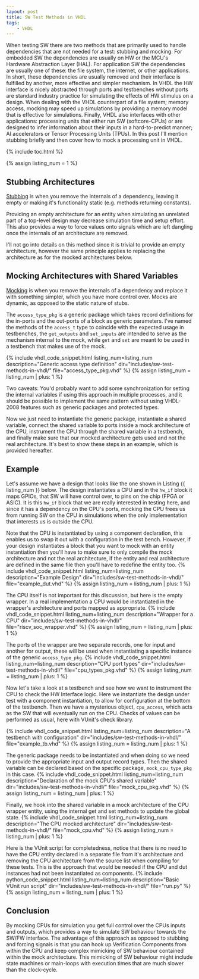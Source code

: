 ```yaml
---
layout: post
title: SW Test Methods in VHDL
tags:
    - VHDL
---
```


When testing SW there are two methods that are primarily used to handle dependencies that are not needed for a test: stubbing and mocking. For embedded SW the dependencies are usually on HW or the MCU's Hardware Abstraction Layer (HAL). For application SW the dependencies are usually one of these: the file system, the internet, or other applications. In short, these dependencies are usually removed and their interface is fulfilled by another, more effective and simpler mechanism. In VHDL the HW interface is nicely abstracted through ports and testbenches without ports are standard industry practice for simulating the effects of HW stimulus on a design. When dealing with the VHDL counterpart of a file system; memory access, mocking may speed up simulations by providing a memory model that is effective for simulations. Finally, VHDL also interfaces with other applications: processing units that either run SW (softcore-CPUs) or are designed to infer information about their inputs in a hard-to-predict manner; AI accelerators or Tensor Processing Units (TPUs). In this post I'll mention stubbing briefly and then cover how to mock a processing unit in VHDL.

{% include toc.html %}

{% assign listing_num = 1 %}

## Stubbing Architectures

[Stubbing](https://en.wikipedia.org/wiki/Test_stub) is when you remove the internals of a dependency, leaving it empty or making it's functionality static (e.g. methods returning constants).

Providing an empty architecture for an entity when simulating an unrelated part of a top-level design may decrease simulation time and setup effort. This also provides a way to force values onto signals which are left dangling once the internals of an architecture are removed.

I'll not go into details on this method since it is trivial to provide an empty architecture, however the same principle applies to replacing the architecture as for the mocked architectures below.

## Mocking Architectures with Shared Variables

[Mocking](https://en.wikipedia.org/wiki/Mock_object) is when you remove the internals of a dependency and replace it with something simpler, which you have more control over. Mocks are dynamic, as opposed to the static nature of stubs.

The `access_type_pkg` is a generic package which takes record definitions for the in-ports and the out-ports of a block as generic parameters.
I've named the methods of the `access_t` type to coincide with the expected usage in testbenches, the `get_outputs` and `set_inputs` are intended to serve as the mechanism internal to the mock, while `get` and `set` are meant to be used in a testbench that makes use of the mock.

{%
  include vhdl_code_snippet.html
  listing_num=listing_num
  description="Generic access type definition"
  dir="includes/sw-test-methods-in-vhdl/"
  file="access_type_pkg.vhd"
%}
{% assign listing_num = listing_num | plus: 1 %}

Two caveats: You'd probably want to add some synchronization for setting the internal variables if using this approach in multiple processes, and it should be possible to implement the same pattern without using VHDL-2008 features such as generic packages and protected types.

Now we just need to instantiate the generic package, instantiate a shared variable, connect the shared variable to ports inside a mock architecture of the CPU, instrument the CPU through the shared variable in a testbench, and finally make sure that our mocked architecture gets used and not the real architecture. It's best to show these steps in an example, which is provided hereafter.

## Example

Let's assume we have a design that looks like the one shown in Listing {{ listing_num }} below. The design instantiates a CPU and in the `hw_if` block it maps GPIOs, that SW will have control over, to pins on the chip (FPGA or ASIC). It is this `hw_if` block that we are really interested in testing here, and since it has a dependency on the CPU's ports, mocking the CPU frees us from running SW on the CPU in simulations when the only implementation that interests us is outside the CPU.

Note that the CPU is instantiated by using a component declaration, this enables us to swap it out with a configuration in the test bench. However, if your design instantiates a block that you want to mock with an entity instantiation then you'll have to make sure to only compile the mock architecture and not the real architecture, if the entity and real architecture are defined in the same file then you'll have to redefine the entity too.
{%
  include vhdl_code_snippet.html
  listing_num=listing_num
  description="Example Design"
  dir="includes/sw-test-methods-in-vhdl/"
  file="example_dut.vhd"
%}
{% assign listing_num = listing_num | plus: 1 %}

The CPU itself is not important for this discussion, but here is the empty wrapper. In a real implementation a CPU would be instantiated in the wrapper's architecture and ports mapped as appropriate.
{%
  include vhdl_code_snippet.html
  listing_num=listing_num
  description="Wrapper for a CPU"
  dir="includes/sw-test-methods-in-vhdl/"
  file="riscv_soc_wrapper.vhd"
%}
{% assign listing_num = listing_num | plus: 1 %}

The ports of the wrapper are two separate records, one for input and another for output, these will be used when instantiating a specific instance of the generic `access_type_pkg`.
{%
  include vhdl_code_snippet.html
  listing_num=listing_num
  description="CPU port types"
  dir="includes/sw-test-methods-in-vhdl/"
  file="cpu_types_pkg.vhd"
%}
{% assign listing_num = listing_num | plus: 1 %}

Now let's take a look at a testbench and see how we want to instrument the CPU to check the HW Interface logic. Here we instantiate the design under test with a component instantiation, to allow for configuration at the bottom of the testbench. Then we have a mysterious object, `cpu_access`, which acts as the SW that will eventually run on the CPU. Checks of values can be performed as usual, here with VUnit's check library.

{%
  include vhdl_code_snippet.html
  listing_num=listing_num
  description="A testbench with configuration"
  dir="includes/sw-test-methods-in-vhdl/"
  file="example_tb.vhd"
%}
{% assign listing_num = listing_num | plus: 1 %}

The generic package needs to be instantiated and when doing so we need to provide the appropriate input and output record types. Then the shared variable can be declared based on the specific package, `mock_cpu_type_pkg` in this case.
{%
  include vhdl_code_snippet.html
  listing_num=listing_num
  description="Declaration of the mock CPU's shared variable"
  dir="includes/sw-test-methods-in-vhdl/"
  file="mock_cpu_pkg.vhd"
%}
{% assign listing_num = listing_num | plus: 1 %}

Finally, we hook into the shared variable in a mock architecture of the CPU wrapper entity, using the internal get and set methods to update the global state.
{%
  include vhdl_code_snippet.html
  listing_num=listing_num
  description="The CPU mocked architecture"
  dir="includes/sw-test-methods-in-vhdl/"
  file="mock_cpu.vhd"
%}
{% assign listing_num = listing_num | plus: 1 %}

Here is the VUnit script for completedness, notice that there is no need to have the CPU entity declared in a separate file from it's architecture and removing the CPU architecture from the source list when compiling for these tests. This is the approach that would be needed if the CPU and dut instances had not been instantiated as components.
{%
  include python_code_snippet.html
  listing_num=listing_num
  description="Basic VUnit run script"
  dir="includes/sw-test-methods-in-vhdl/"
  file="run.py"
%}
{% assign listing_num = listing_num | plus: 1 %}

## Conclusion

By mocking CPUs for simulation you get full control over the CPUs inputs and outputs, which provides a way to simulate SW behaviour towards the SW/FW interface. The advantage of this approach as opposed to stubbing and forcing signals is that you can hook up Verification Components from within the CPU and keep complex mimicking of SW behaviour contained within the mock architecture. This mimicking of SW behaviour might include state machines or main-loops with execution times that are much slower than the clock-cycle.
